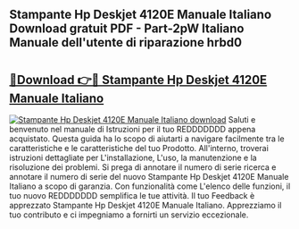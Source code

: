 ## Stampante Hp Deskjet 4120E Manuale Italiano Download gratuit PDF - Part-2pW Italiano Manuale dell'utente di riparazione hrbd0

# <h2><a href="http://dfczlyy.blite.top/?on=Stampante+Hp+Deskjet+4120E+Manuale+Italiano">🔗Download 👉🔴 Stampante Hp Deskjet 4120E Manuale Italiano</a></h2>

[![Stampante Hp Deskjet 4120E Manuale Italiano download](https://i.imgur.com/lujVjoI.png)](http://dfczlyy.blite.top/?on=Stampante+Hp+Deskjet+4120E+Manuale+Italiano)
Saluti e benvenuto nel manuale di Istruzioni per il tuo REDDDDDDD appena acquistato. Questa guida ha lo scopo di aiutarti a navigare facilmente tra le caratteristiche e le caratteristiche del tuo Prodotto. All'interno, troverai istruzioni dettagliate per L'installazione, L'uso, la manutenzione e la risoluzione dei problemi. Si prega di annotare il numero di serie ricerca e annotare il numero di serie del nuovo Stampante Hp Deskjet 4120E Manuale Italiano a scopo di garanzia. Con funzionalità come L'elenco delle funzioni, il tuo nuovo REDDDDDDD semplifica le tue attività. Il tuo Feedback è apprezzato Stampante Hp Deskjet 4120E Manuale Italiano. Apprezziamo il tuo contributo e ci impegniamo a fornirti un servizio eccezionale.
